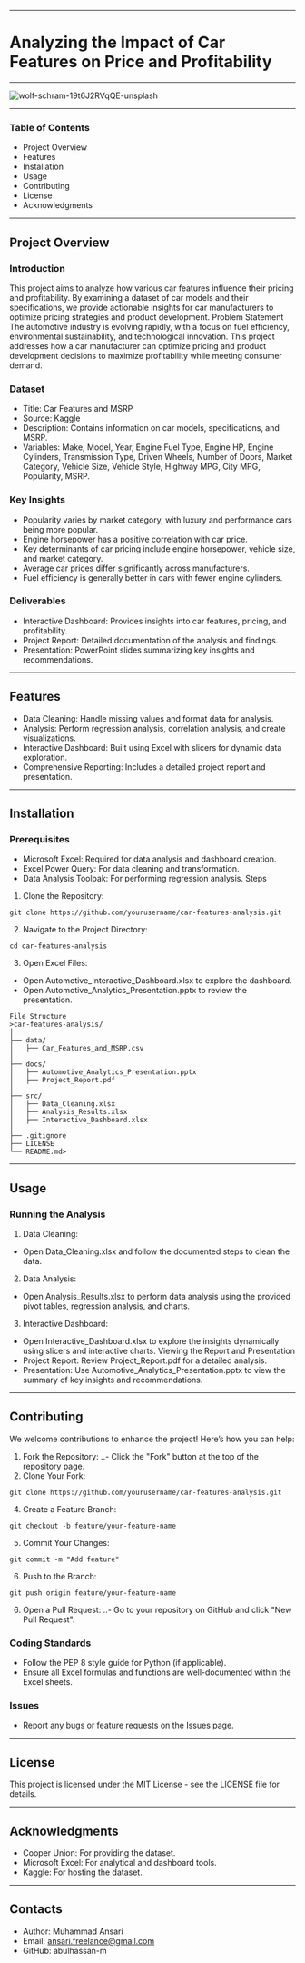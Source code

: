 ________________________________________
# **Analyzing the Impact of Car Features on Price and Profitability**
________________________________________
![wolf-schram-19t6J2RVqQE-unsplash](https://github.com/abulhassan-m/DA-P7-CarFeature/assets/145419215/64254360-54ac-49ea-b8c2-867539cdb27d)
________________________________________
### Table of Contents
-	Project Overview
-	Features
-	Installation
-	Usage
-	Contributing
-	License
-	Acknowledgments
________________________________________
## Project Overview
### Introduction
This project aims to analyze how various car features influence their pricing and profitability. By examining a dataset of car models and their specifications, we provide actionable insights for car manufacturers to optimize pricing strategies and product development.
Problem Statement
The automotive industry is evolving rapidly, with a focus on fuel efficiency, environmental sustainability, and technological innovation. This project addresses how a car manufacturer can optimize pricing and product development decisions to maximize profitability while meeting consumer demand.
### Dataset
-	Title: Car Features and MSRP
-	Source: Kaggle
-	Description: Contains information on car models, specifications, and MSRP.
- Variables: Make, Model, Year, Engine Fuel Type, Engine HP, Engine Cylinders, Transmission Type, Driven Wheels, Number of Doors, Market Category, Vehicle Size, Vehicle Style, Highway MPG, City MPG, Popularity, MSRP.
### Key Insights
- Popularity varies by market category, with luxury and performance cars being more popular.
-	Engine horsepower has a positive correlation with car price.
-	Key determinants of car pricing include engine horsepower, vehicle size, and market category.
-	Average car prices differ significantly across manufacturers.
-	Fuel efficiency is generally better in cars with fewer engine cylinders.
### Deliverables
-	Interactive Dashboard: Provides insights into car features, pricing, and profitability.
-	Project Report: Detailed documentation of the analysis and findings.
-	Presentation: PowerPoint slides summarizing key insights and recommendations.
________________________________________
## Features
-	Data Cleaning: Handle missing values and format data for analysis.
-	Analysis: Perform regression analysis, correlation analysis, and create visualizations.
-	Interactive Dashboard: Built using Excel with slicers for dynamic data exploration.
-	Comprehensive Reporting: Includes a detailed project report and presentation.
________________________________________
## Installation
### Prerequisites
-	Microsoft Excel: Required for data analysis and dashboard creation.
-	Excel Power Query: For data cleaning and transformation.
-	Data Analysis Toolpak: For performing regression analysis.
Steps
1.	Clone the Repository:
```
git clone https://github.com/yourusername/car-features-analysis.git
```
2.	Navigate to the Project Directory:
```
cd car-features-analysis
```
3.	Open Excel Files:
- Open Automotive_Interactive_Dashboard.xlsx to explore the dashboard.
- Open Automotive_Analytics_Presentation.pptx to review the presentation.
```
File Structure
>car-features-analysis/
│
├── data/
│   ├── Car_Features_and_MSRP.csv
│
├── docs/
│   ├── Automotive_Analytics_Presentation.pptx
│   ├── Project_Report.pdf
│
├── src/
│   ├── Data_Cleaning.xlsx
│   ├── Analysis_Results.xlsx
│   ├── Interactive_Dashboard.xlsx
│
├── .gitignore
├── LICENSE
└── README.md>
```
________________________________________
## Usage
### Running the Analysis
1.	Data Cleaning:
-	Open Data_Cleaning.xlsx and follow the documented steps to clean the data.
2.	Data Analysis:
-	Open Analysis_Results.xlsx to perform data analysis using the provided pivot tables, regression analysis, and charts.
3.	Interactive Dashboard:
-	Open Interactive_Dashboard.xlsx to explore the insights dynamically using slicers and interactive charts.
Viewing the Report and Presentation
-	Project Report: Review Project_Report.pdf for a detailed analysis.
  -	Presentation: Use Automotive_Analytics_Presentation.pptx to view the summary of key insights and recommendations.
________________________________________
## Contributing
We welcome contributions to enhance the project! Here’s how you can help:
1.	Fork the Repository:
..-	Click the "Fork" button at the top of the repository page.
2.	Clone Your Fork:
```
git clone https://github.com/yourusername/car-features-analysis.git
```
4.	Create a Feature Branch:
```
git checkout -b feature/your-feature-name
```
5.	Commit Your Changes:
```
git commit -m "Add feature"
```
6.	Push to the Branch:
```
git push origin feature/your-feature-name
```
6.	Open a Pull Request:
..-	Go to your repository on GitHub and click "New Pull Request".
### Coding Standards
-	Follow the PEP 8 style guide for Python (if applicable).
-	Ensure all Excel formulas and functions are well-documented within the Excel sheets.
### Issues
-	Report any bugs or feature requests on the Issues page.
________________________________________
## License
This project is licensed under the MIT License - see the LICENSE file for details.
________________________________________
## Acknowledgments
-	Cooper Union: For providing the dataset.
-	Microsoft Excel: For analytical and dashboard tools.
-	Kaggle: For hosting the dataset.
________________________________________
## Contacts
-	Author: Muhammad Ansari
-	Email: ansari.freelance@gmail.com
-	GitHub: abulhassan-m

